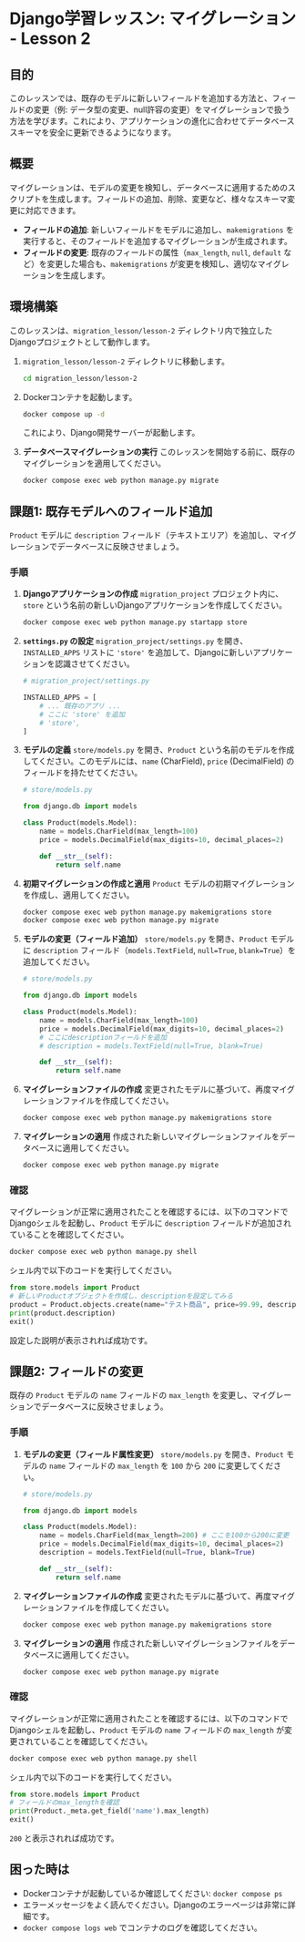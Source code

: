 # Django学習レッスン: マイグレーション - Lesson 2

## 目的

このレッスンでは、既存のモデルに新しいフィールドを追加する方法と、フィールドの変更（例: データ型の変更、null許容の変更）をマイグレーションで扱う方法を学びます。これにより、アプリケーションの進化に合わせてデータベーススキーマを安全に更新できるようになります。

## 概要

マイグレーションは、モデルの変更を検知し、データベースに適用するためのスクリプトを生成します。フィールドの追加、削除、変更など、様々なスキーマ変更に対応できます。

*   **フィールドの追加**: 新しいフィールドをモデルに追加し、`makemigrations` を実行すると、そのフィールドを追加するマイグレーションが生成されます。
*   **フィールドの変更**: 既存のフィールドの属性（`max_length`, `null`, `default` など）を変更した場合も、`makemigrations` が変更を検知し、適切なマイグレーションを生成します。

## 環境構築

このレッスンは、`migration_lesson/lesson-2` ディレクトリ内で独立したDjangoプロジェクトとして動作します。

1.  `migration_lesson/lesson-2` ディレクトリに移動します。
    ```bash
    cd migration_lesson/lesson-2
    ```
2.  Dockerコンテナを起動します。
    ```bash
    docker compose up -d
    ```
    これにより、Django開発サーバーが起動します。

3.  **データベースマイグレーションの実行**
    このレッスンを開始する前に、既存のマイグレーションを適用してください。
    ```bash
    docker compose exec web python manage.py migrate
    ```

## 課題1: 既存モデルへのフィールド追加

`Product` モデルに `description` フィールド（テキストエリア）を追加し、マイグレーションでデータベースに反映させましょう。

### 手順

1.  **Djangoアプリケーションの作成**
    `migration_project` プロジェクト内に、`store` という名前の新しいDjangoアプリケーションを作成してください。
    ```bash
    docker compose exec web python manage.py startapp store
    ```

2.  **`settings.py` の設定**
    `migration_project/settings.py` を開き、`INSTALLED_APPS` リストに `'store'` を追加して、Djangoに新しいアプリケーションを認識させてください。

    ```python
    # migration_project/settings.py

    INSTALLED_APPS = [
        # ... 既存のアプリ ...
        # ここに 'store' を追加
        # 'store',
    ]
    ```

3.  **モデルの定義**
    `store/models.py` を開き、`Product` という名前のモデルを作成してください。このモデルには、`name` (CharField), `price` (DecimalField) のフィールドを持たせてください。

    ```python
    # store/models.py

    from django.db import models

    class Product(models.Model):
        name = models.CharField(max_length=100)
        price = models.DecimalField(max_digits=10, decimal_places=2)

        def __str__(self):
            return self.name
    ```

4.  **初期マイグレーションの作成と適用**
    `Product` モデルの初期マイグレーションを作成し、適用してください。

    ```bash
    docker compose exec web python manage.py makemigrations store
    docker compose exec web python manage.py migrate
    ```

5.  **モデルの変更（フィールド追加）**
    `store/models.py` を開き、`Product` モデルに `description` フィールド（`models.TextField`, `null=True`, `blank=True`）を追加してください。

    ```python
    # store/models.py

    from django.db import models

    class Product(models.Model):
        name = models.CharField(max_length=100)
        price = models.DecimalField(max_digits=10, decimal_places=2)
        # ここにdescriptionフィールドを追加
        # description = models.TextField(null=True, blank=True)

        def __str__(self):
            return self.name
    ```

6.  **マイグレーションファイルの作成**
    変更されたモデルに基づいて、再度マイグレーションファイルを作成してください。

    ```bash
    docker compose exec web python manage.py makemigrations store
    ```

7.  **マイグレーションの適用**
    作成された新しいマイグレーションファイルをデータベースに適用してください。

    ```bash
    docker compose exec web python manage.py migrate
    ```

### 確認

マイグレーションが正常に適用されたことを確認するには、以下のコマンドでDjangoシェルを起動し、`Product` モデルに `description` フィールドが追加されていることを確認してください。

```bash
docker compose exec web python manage.py shell
```
シェル内で以下のコードを実行してください。

```python
from store.models import Product
# 新しいProductオブジェクトを作成し、descriptionを設定してみる
product = Product.objects.create(name="テスト商品", price=99.99, description="これはテスト用の説明です。")
print(product.description)
exit()
```

設定した説明が表示されれば成功です。

## 課題2: フィールドの変更

既存の `Product` モデルの `name` フィールドの `max_length` を変更し、マイグレーションでデータベースに反映させましょう。

### 手順

1.  **モデルの変更（フィールド属性変更）**
    `store/models.py` を開き、`Product` モデルの `name` フィールドの `max_length` を `100` から `200` に変更してください。

    ```python
    # store/models.py

    from django.db import models

    class Product(models.Model):
        name = models.CharField(max_length=200) # ここを100から200に変更
        price = models.DecimalField(max_digits=10, decimal_places=2)
        description = models.TextField(null=True, blank=True)

        def __str__(self):
            return self.name
    ```

2.  **マイグレーションファイルの作成**
    変更されたモデルに基づいて、再度マイグレーションファイルを作成してください。

    ```bash
    docker compose exec web python manage.py makemigrations store
    ```

3.  **マイグレーションの適用**
    作成された新しいマイグレーションファイルをデータベースに適用してください。

    ```bash
    docker compose exec web python manage.py migrate
    ```

### 確認

マイグレーションが正常に適用されたことを確認するには、以下のコマンドでDjangoシェルを起動し、`Product` モデルの `name` フィールドの `max_length` が変更されていることを確認してください。

```bash
docker compose exec web python manage.py shell
```
シェル内で以下のコードを実行してください。

```python
from store.models import Product
# フィールドのmax_lengthを確認
print(Product._meta.get_field('name').max_length)
exit()
```

`200` と表示されれば成功です。

## 困った時は

*   Dockerコンテナが起動しているか確認してください: `docker compose ps`
*   エラーメッセージをよく読んでください。Djangoのエラーページは非常に詳細です。
*   `docker compose logs web` でコンテナのログを確認してください。
